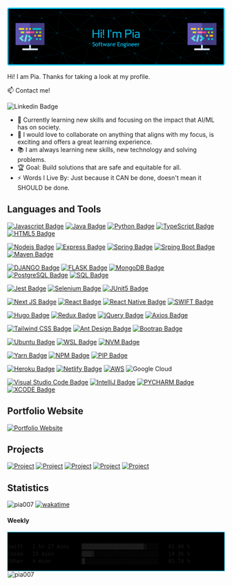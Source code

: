 <!-- Header -->
![header](github-header.png)


Hi! I am Pia. Thanks for taking a look at my profile. 

<!-- Contacts -->
:mailbox: Contact me!

 ![Linkedin Badge](https://img.shields.io/badge/-Pia_Torain-000000?style=for-the-badge&labelColor=black&logo=linkedin&logoColor=0e76a8)
 

- 🔭 Currently learning new skills and focusing on the impact that AI/ML has on society.
- 👯 I would love to collaborate on anything that aligns with my focus, is exciting and offers a great learning experience.
- 📚 I am always learning new skills, new technology and solving problems.
- 🏆 Goal: Build solutions that are safe and equitable for all.   
- ⚡ Words I Live By: Just because it CAN be done, doesn't mean it SHOULD be done.



<!-- Skills -->
## Languages and Tools

[![Javascript Badge](https://img.shields.io/badge/-Javascript-000000?style=for-the-badge&labelColor=black&logo=javascript&logoColor=F0DB4F)](#) [![Java Badge](https://img.shields.io/badge/Java-000000?style=for-the-badge&logo=java&logoColor=ED8B00)](#) [![Python Badge](https://img.shields.io/badge/-Python-000000?style=for-the-badge&labelColor=black&logo=python&logoColor=)](#) [![TypeScript Badge](https://img.shields.io/badge/-Typescript-000000?style=for-the-badge&labelColor=black&logo=typescript&logoColor=79B9E4)](#) [![HTML5 Badge](https://img.shields.io/badge/-HTML5-000000?style=for-the-badge&labelColor=black&logo=HTML5&logoColor=E34C26)](#)
  

[![Nodejs Badge](https://img.shields.io/badge/-Nodejs-000000?style=for-the-badge&labelColor=black&logo=node.js&logoColor=3C873A)](#) [![Express Badge](https://img.shields.io/badge/-Express-000000?style=for-the-badge&labelColor=black&logo=express&logoColor=FFFFFF)](#) [![Spring Badge](https://img.shields.io/badge/-Spring-000000?style=for-the-badge&labelColor=black&logo=spring&logoColor=6DB33F)](#)
[![Srping Boot Badge](https://img.shields.io/badge/-Spring%20Boot-000000?style=for-the-badge&labelColor=black&logo=spring-boot&logoColor=6DB33F)](#) [![Maven Badge](https://img.shields.io/badge/-Maven-000000?style=for-the-badge&labelColor=black&logo=apache-maven&logoColor=812878)](#)

<!-- databases -->
[![DJANGO Badge](https://img.shields.io/badge/-DJANGO-000000?style=for-the-badge&labelColor=black&logo=django&logoColor=092E20)](#) [![FLASK Badge](https://img.shields.io/badge/-FLASK-000000?style=for-the-badge&labelColor=black&logo=flask&logoColor=white)](#) [![MongoDB Badge](https://img.shields.io/badge/-MongoDB-000000?style=for-the-badge&labelColor=black&logo=mongodb&logoColor=4DB333D)](#) [![PostgreSQL Badge](https://img.shields.io/badge/-PostgreSQL-000000?style=for-the-badge&labelColor=black&logo=postgresql&logoColor=4DB333D)](#) 
[![SQL Badge](https://img.shields.io/badge/-SQL-000000?style=for-the-badge&labelColor=black&logo=&logoColor=4DB333D)](#) 

<!-- testing -->
[![Jest Badge](https://img.shields.io/badge/-Jest-000000?style=for-the-badge&labelColor=black&logo=jest&logoColor=C21325)](#)
[![Selenium Badge](https://img.shields.io/badge/-Selenium-000000?style=for-the-badge&labelColor=black&logo=selenium&logoColor=403BO2A)](#)
[![JUnit5 Badge](https://img.shields.io/badge/-JUnit5-000000?style=for-the-badge&labelColor=black&logo=junit5&logoColor=0057B7)](#) 

<!-- frontend  and mobile-->
[![Next JS Badge](https://img.shields.io/badge/-Next_JS-000000?style=for-the-badge&labelColor=black&logo=nextdotjs&logoColor=ffffff)](#) [![React Badge](https://img.shields.io/badge/-React-000000?style=for-the-badge&labelColor=black&logo=react&logoColor=61DBFB)](#)  [![React Native Badge](https://img.shields.io/badge/-React_Native-000000?style=for-the-badge&labelColor=black&logo=react&logoColor=FFFFFF)](#) [![SWIFT Badge](https://img.shields.io/badge/-SWIFT-000000?style=for-the-badge&labelColor=black&logo=swift&logoColor=white)](#)

<!-- frontend extra -->
[![Hugo Badge](https://img.shields.io/badge/-hugo-000000?style=for-the-badge&labelColor=black&logo=Hugo)](#)
[![Redux Badge](https://img.shields.io/badge/-Redux-000000?style=for-the-badge&labelColor=black&logo=redux&logoColor=764ABC)](#)
[![jQuery Badge](https://img.shields.io/badge/-jQuery-000000?style=for-the-badge&labelColor=black&logo=jQuery&logoColor=0868AC)](#) 
[![Axios Badge](https://img.shields.io/badge/-axios-000000?&style=for-the-badge&labelColor=000000&logo=axios&logoColor=671ddf)](#)

<!-- css frameworks -->
[![Tailwind CSS Badge](https://img.shields.io/badge/-Tailwind_CSS-000000?style=for-the-badge&labelColor=black&logo=tailwindcss&logoColor=2965f1)](#) [![Ant Design Badge](https://img.shields.io/badge/-ANT_Design-000000?style=for-the-badge&labelColor=black&logo=antdesign&logoColor=FFFFFF)](#) [![Bootrap Badge](https://img.shields.io/badge/-Bootstrap-000000?style=for-the-badge&labelColor=black&logo=bootstrap&logoColor=553C7B)](#) 

<!-- distribution and emvironments, node versioning -->
[![Ubuntu Badge](https://img.shields.io/badge/-Ubuntu-000000?style=for-the-badge&labelColor=black&logo=ubuntu&logoColor=E95420)](#)
[![WSL Badge](https://img.shields.io/badge/-WSL-000000?style=for-the-badge&labelColor=black&logo=linux&logoColor=FCC624)](#)
[![NVM Badge](https://img.shields.io/badge/-nvm-000000?style=for-the-badge&labelColor=black&logoColor=3C873A)](#)

<!-- package management -->
[![Yarn Badge](https://img.shields.io/badge/-yarn-000000?style=for-the-badge&labelColor=black&logo=yarn&logoColor=00ccff)](#)
[![NPM Badge](https://img.shields.io/badge/-npm-000000?style=for-the-badge&labelColor=black&logo=npm&logoColor=CB3837)](#)
[![PIP Badge](https://img.shields.io/badge/-PIP-000000?style=for-the-badge&labelColor=black&logo=pypi&logoColor=yellow)](#)

<!-- hosting -->
[![Heroku Badge](https://img.shields.io/badge/Heroku-000000?style=for-the-badge&labelColor=000000&logo=heroku&logoColor=8e06fd)](#)
[![Netlify Badge](https://img.shields.io/badge/Netlify-000000?style=for-the-badge&logo=netlify&logoColor=00C7B7)](#) [![AWS](https://img.shields.io/badge/-AWS-000000?style=for-the-badge&labelColor=black&logo=amazonaws&logoColor=FF9900)](#) ![Google Cloud](https://img.shields.io/badge/-Google_Cloud-000000?style=for-the-badge&labelColor=black&logo=googlecloud&logoColor=234285F4) 

<!-- ides -->
[![Visual Studio Code Badge](https://img.shields.io/badge/Visual%20Studio%20Code-000000?style=for-the-badge&labelColor=000000&logo=visual-studio-code&logoColor=007acc)](#)
[![IntelliJ Badge](https://img.shields.io/badge/IntelliJ%20Idea-000000?style=for-the-badge&logo=intelliJ-idea&logoColor=red)](#) [![PYCHARM Badge](https://img.shields.io/badge/-PYCHARM-000000?style=for-the-badge&labelColor=black&logo=pycharm&logoColor=green)](#) [![XCODE Badge](https://img.shields.io/badge/-XCODE-000000?style=for-the-badge&labelColor=black&logo=xcode&logoColor=007ACC)](#) 


 

<!-- ### Highlights -->

## Portfolio Website
[![Portfolio Website](https://img.shields.io/badge/-Pia_Torain-blue?style=for-the-badge&labelColor)](https://piatorain.com/)

## Projects
[![Project](https://img.shields.io/badge/-Car_Dealership-blue?style=for-the-badge&labelColor)](https://car-app-wjuvn76ckq-uc.a.run.app/)
[![Project](https://img.shields.io/badge/-Colour_Mi`_Chic-blue?style=for-the-badge&labelColor)](https://colourmichic-cmc.com/)
[![Project](https://img.shields.io/badge/-medView-blue?style=for-the-badge&labelColor)](https://github.com/Pia007/medView/)
[![Project](https://img.shields.io/badge/-Viva_Las_Vegas-blue?style=for-the-badge&labelColor)](https://viva-las-vegas.herokuapp.com/)
[![Project](https://img.shields.io/badge/-Host_a_Healthcare_Hero-blue?style=for-the-badge&labelColor)](https://hostahealtcarehero.netlify.app/)


<!-- Stats -->
## Statistics

<p align="left">

<img src="https://komarev.com/ghpvc/?username=pia007&label=Profile%20views&color=blue&style=for-the-badge" alt="pia007" />  [![wakatime](https://wakatime.com/badge/user/b3513b54-9e2d-4fc6-b997-adc0799b4502.svg?style=for-the-badge)](https://wakatime.com/@b3513b54-9e2d-4fc6-b997-adc0799b4502)

</p>

#### Weekly
<div style="border: 1px solid #00ccff; background-color: black; padding: 10px 0px 0px 0px">
<!--START_SECTION:waka-->

```txt
Swift   1 hr 27 mins    ████████████████████▒░░░░   81.90 %
Cocoa   15 mins         ███▓░░░░░░░░░░░░░░░░░░░░░   14.36 %
Other   4 mins          █░░░░░░░░░░░░░░░░░░░░░░░░   03.74 %
```

<!--END_SECTION:waka-->

<p align="left">
<img align="left" src="https://github-readme-stats.vercel.app/api/top-langs/?username=pia007&&lang_count=10&&title_color=00ccff&text_color=00ccff&border_color=00ccff&bg_color=000000&langs_count=3" alt="pia007" />
</p> 

<!-- ![Top Langs](https://github-readme-stats.vercel.app/api/top-langs/?username=pia007&layout=compact) -->









